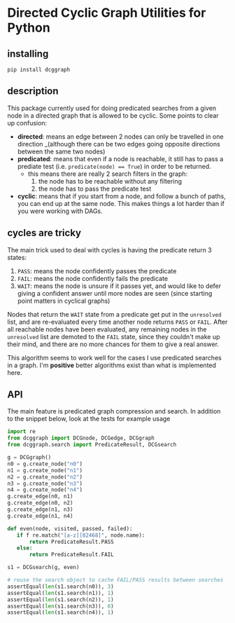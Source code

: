 Directed Cyclic Graph Utilities for Python
==========================================

installing
----------
```pip install dcggraph```

description
-----------
This package currently used for doing predicated searches from a given
node in a directed graph that is allowed to be cyclic. Some points to clear
up confusion:
- __directed__: means an edge between 2 nodes can only be travelled in one
  direction _(although there can be two edges going opposite directions between the same two nodes)
- __predicated__: means that even if a node is reachable, it still has to
  pass a prediate test (i.e. `predicate(node) == True`) in order to be
  returned.
    - this means there are really 2 search filters in the graph:
        1) the node has to be reachable without any filtering
        2) the node has to pass the predicate test
- __cyclic__: means that if you start from a node, and follow a bunch of
  paths, you can end up at the same node. This makes things a lot harder
  than if you were working with DAGs.

cycles are tricky
-----------------
The main trick used to deal with cycles is having the predicate return 3 states:
  1) `PASS`: means the node confidently passes the predicate
  2) `FAIL`: means the node confidently fails the predicate
  3) `WAIT`: means the node is unsure if it passes yet, and would like to defer giving a
     confident answer until more nodes are seen (since starting point matters in cyclical graphs)
     
Nodes that return the `WAIT` state from a predicate get put in the `unresolved` list, and are re-evaluated every time another node returns `PASS` or `FAIL`.  After all reachable nodes have been evaluated, any remaining nodes in the `unresolved` list are demoted to the `FAIL` state, since they couldn't make up their mind, and there are no more chances for them to give a real answer.

This algorithm seems to work well for the cases I use predicated searches in a graph. I'm __positive__ better algorithms exist than what is implemented here.


API
---
The main feature is predicated graph compression and search. 
In addition to the snippet below, look at the tests for example usage
```python
import re
from dcggraph import DCGnode, DCGedge, DCGgraph
from dcggraph.search import PredicateResult, DCGsearch

g = DCGgraph()
n0 = g.create_node("n0")
n1 = g.create_node("n1")
n2 = g.create_node("n2")
n3 = g.create_node("n3")
n4 = g.create_node("n4")
g.create_edge(n0, n1)
g.create_edge(n0, n2)
g.create_edge(n1, n3)
g.create_edge(n1, n4)

def even(node, visited, passed, failed):
   if f re.match("[a-z][02468]", node.name):
       return PredicateResult.PASS
   else:
       return PredicateResult.FAIL

s1 = DCGsearch(g, even)

# reuse the search object to cache FAIL/PASS results between searches
assertEqual(len(s1.search(n0)), 3)
assertEqual(len(s1.search(n1)), 1)
assertEqual(len(s1.search(n2)), 1)
assertEqual(len(s1.search(n3)), 0)
assertEqual(len(s1.search(n4)), 1)

```

